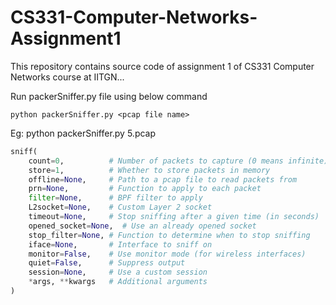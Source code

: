 # CS331-Computer-Networks-Assignment1

This repository contains source code of assignment 1 of CS331 Computer Networks course at IITGN...

Run packerSniffer.py file using below command

`python packerSniffer.py <pcap file name>`

Eg: python packerSniffer.py 5.pcap

```python
sniff(
    count=0,          # Number of packets to capture (0 means infinite)
    store=1,          # Whether to store packets in memory
    offline=None,     # Path to a pcap file to read packets from
    prn=None,         # Function to apply to each packet
    filter=None,      # BPF filter to apply
    L2socket=None,    # Custom Layer 2 socket
    timeout=None,     # Stop sniffing after a given time (in seconds)
    opened_socket=None,  # Use an already opened socket
    stop_filter=None, # Function to determine when to stop sniffing
    iface=None,       # Interface to sniff on
    monitor=False,    # Use monitor mode (for wireless interfaces)
    quiet=False,      # Suppress output
    session=None,     # Use a custom session
    *args, **kwargs   # Additional arguments
)
```
